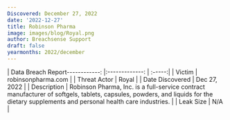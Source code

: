 ```yaml
---
Discovered: December 27, 2022
date: '2022-12-27'
title: Robinson Pharma
image: images/blog/Royal.png
author: Breachsense Support
draft: false
yearmonths: 2022/december
---
```


| Data Breach Report------------:     |:-------------:    | :-----:|
| Victim      | robinsonpharma.com      | 
| Threat Actor      | Royal      | 
| Date Discovered      | Dec 27, 2022      | 
| Description      | Robinson Pharma, Inc. is a full-service contract manufacturer of softgels, tablets, capsules, powders, and liquids for the dietary supplements and personal health care industries.      | 
| Leak Size      | N/A      | 


